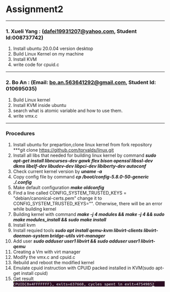 # Assignment2

---
### 1. Xueli Yang : (dafei19931207@yahoo.com, Student Id:008737742)

1. Install ubuntu 20.0.04 version desktop
2. Build Linux Kernel on my machine
3. Install KVM 
4. write code for cpuid.c
---
### 2. Bo An : (Email: bo.an.563641292@gmail.com, Student Id: 010695035)

1. Build Linux kernel 
2. Install KVM inside ubuntu
3. search what is atomic variable and how to use them.
4. write vmx.c

---
### Procedures


1. Install ubuntu for prepartion,clone linux kernel from fork repository ***git clone https://github.com/torvalds/linux.git
2. Install all libs that needed for building linux kernel by command ***sudo apt-get install libncurses-dev gawk flex bison openssl libssl-dev dkms libelf-dev libudev-dev libpci-dev libiberty-dev autoconf***
3. Check current kernel version by ***uname -a***
4. Copy config file by command ***cp /boot/config-5.8.0-50-generic ./.config***
5. Make default configuration ***make oldconfig*** 
6. Find a line called CONFIG_SYSTEM_TRUSTED_KEYS = "debian/canonical-certs.pem" change it to CONFIG_SYSTEM_TRUSTED_KEYS="". Otherwise, there will be an error while building kernel
7. Building kernel with command ***make -j 4 modules && make -j 4 && sudo make modules_install && sudo make install*** 
8. Install kvm
9. Install requied tools ***sudo apt install qemu-kvm libvirt-clients libvirt-daemon-system bridge-utils virt-manager***
10. Add user ***sudo adduser user1 libvirt && sudo adduser user1 libvirt-qemu***
11. Creating a Vm with virt manager
12. Modify the vmx.c and cpuid.c 
13. Rebuild and reboot the modified kernel
14. Emulate cpuid instruction with CPUID packed installed in KVM(sudo apt-get install cpuid)
15. Get result
![output1](https://github.com/dafei1993/cmpe283/blob/main/assignment2/screenshot/58ca13e59ba9a420b85937ac55269cb.png)
